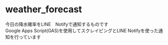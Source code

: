 # weather_forecast
今日の降水確率をLINE　Notifyで通知するものです  
Google Apps Script(GAS)を使用してスクレイピングとLINE Notifyを使った通知を行っています
